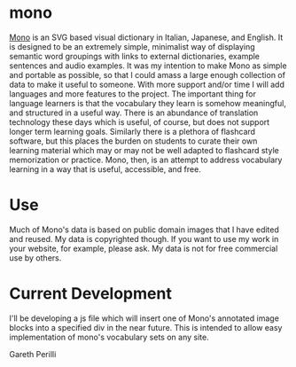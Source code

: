# mono

[Mono](https://gperilli.github.io/mono/index.html) is an SVG based visual dictionary in Italian, Japanese, and English. It is designed to be an extremely simple, minimalist way of displaying semantic word groupings with links to external dictionaries, example sentences and audio examples. It was my intention to make Mono as simple and portable as possible, so that I could amass a large enough collection of data to make it useful to someone. With more support and/or time I will add languages and more features to the project. The important thing for language learners is that the vocabulary they learn is somehow meaningful, and structured in a useful way. There is an abundance of translation technology these days which is useful, of course, but does not support longer term learning goals. Similarly there is a plethora of flashcard software, but this places the burden on students to curate their own learning material which may or may not be well adapted to flashcard style memorization or practice. Mono, then, is an attempt to address vocabulary learning in a way that is useful, accessible, and free.

# Use

Much of Mono's data is based on public domain images that I have edited and reused. My data is copyrighted though. If you want to use my work in your website, for example, please ask. My data is not for free commercial use by others. 

# Current Development

I'll be developing a js file which will insert one of Mono's annotated image blocks into a specified div in the near future. This is intended to allow easy implementation of mono's vocabulary sets on any site.

Gareth Perilli
